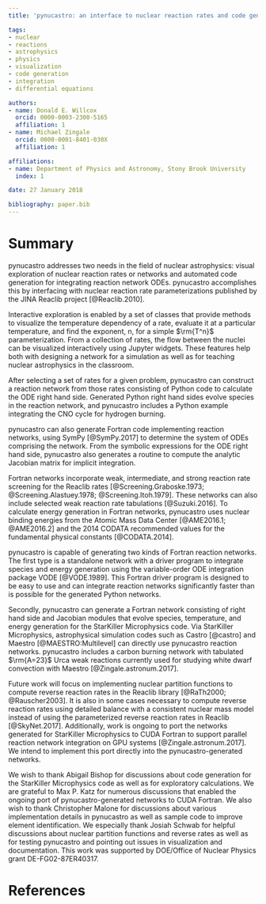 ```yaml
---
title: 'pynucastro: an interface to nuclear reaction rates and code generator for reaction network equations'

tags:
- nuclear
- reactions
- astrophysics
- physics
- visualization
- code generation
- integration
- differential equations

authors:
- name: Donald E. Willcox
  orcid: 0000-0003-2300-5165
  affiliation: 1
- name: Michael Zingale
  orcid: 0000-0001-8401-030X
  affiliation: 1

affiliations:
- name: Department of Physics and Astronomy, Stony Brook University
  index: 1

date: 27 January 2018

bibliography: paper.bib
---
```


# Summary

pynucastro addresses two needs in the field of nuclear astrophysics:
visual exploration of nuclear reaction rates or networks and automated
code generation for integrating reaction network ODEs. pynucastro
accomplishes this by interfacing with nuclear reaction rate
parameterizations published by the JINA Reaclib project
[@Reaclib.2010].

Interactive exploration is enabled by a set of classes that provide
methods to visualize the temperature dependency of a rate, evaluate it
at a particular temperature, and find the exponent, n, for a simple
$\rm{T^n}$ parameterization.  From a collection of rates, the flow
between the nuclei can be visualized interactively using Jupyter
widgets.  These features help both with designing a network for a
simulation as well as for teaching nuclear astrophysics in the
classroom.

After selecting a set of rates for a given problem, pynucastro can
construct a reaction network from those rates consisting of Python
code to calculate the ODE right hand side. Generated Python right hand
sides evolve species in the reaction network, and pynucastro includes
a Python example integrating the CNO cycle for hydrogen burning.

pynucastro can also generate Fortran code implementing reaction
networks, using SymPy [@SymPy.2017] to determine the system of ODEs
comprising the network. From the symbolic expressions for the ODE
right hand side, pynucastro also generates a routine to compute the
analytic Jacobian matrix for implicit integration.

Fortran networks incorporate weak, intermediate, and strong reaction
rate screening for the Reaclib rates [@Screening.Graboske.1973;
@Screening.Alastuey.1978; @Screening.Itoh.1979]. These networks can
also include selected weak reaction rate tabulations
[@Suzuki.2016]. To calculate energy generation in Fortran networks,
pynucastro uses nuclear binding energies from the Atomic Mass Data
Center [@AME2016.1; @AME2016.2] and the 2014 CODATA recommended values
for the fundamental physical constants [@CODATA.2014].

pynucastro is capable of generating two kinds of Fortran reaction
networks. The first type is a standalone network with a driver program
to integrate species and energy generation using the variable-order
ODE integration package VODE [@VODE.1989]. This Fortran driver program
is designed to be easy to use and can integrate reaction networks
significantly faster than is possible for the generated Python
networks.

Secondly, pynucastro can generate a Fortran network consisting of
right hand side and Jacobian modules that evolve species, temperature,
and energy generation for the StarKiller Microphysics code. Via
StarKiller Microphysics, astrophysical simulation codes such as Castro [@castro]
and Maestro [@MAESTRO:Multilevel] can directly use pynucastro reaction networks.
pynucastro includes a carbon burning network with tabulated $\rm{A=23}$ Urca weak
reactions currently used for studying white dwarf convection with
Maestro [@Zingale.astronum.2017].

Future work will focus on implementing nuclear partition functions to
compute reverse reaction rates in the Reaclib library [@RaTh2000;
@Rauscher2003]. It is also in some cases necessary to compute reverse
reaction rates using detailed balance with a consistent nuclear mass
model instead of using the parameterized reverse reaction rates in
Reaclib [@SkyNet.2017]. Additionally, work is ongoing to port the
networks generated for StarKiller Microphysics to CUDA Fortran to
support parallel reaction network integration on GPU systems
[@Zingale.astronum.2017]. We intend to implement this port directly
into the pynucastro-generated networks.

We wish to thank Abigail Bishop for discussions about code generation
for the StarKiller Microphysics code as well as for exploratory
calculations. We are grateful to Max P. Katz for numerous discussions
that enabled the ongoing port of pynucastro-generated networks to CUDA
Fortran. We also wish to thank Christopher Malone for discussions
about various implementation details in pynucastro as well as sample
code to improve element identification. We especially thank Josiah
Schwab for helpful discussions about nuclear partition functions and
reverse rates as well as for testing pynucastro and pointing out
issues in visualization and documentation. This work was supported by
DOE/Office of Nuclear Physics grant DE-FG02-87ER40317.

# References
